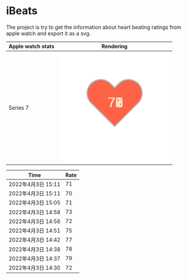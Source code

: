 # iBeats
The project is try to get the information about heart beating ratings from apple watch and export it as a svg.

| Apple watch stats | Rendering|
|--|--|
|Series 7 | ![](https://raw.githubusercontent.com/underwindfall/iBeats/main/files/heart.svg)|

<!--START_SECTION:my_heart_rate-->
| Time | Rate | 
 | ---- | ---- | 
| 2022年4月3日 15:11 | 71 |
| 2022年4月3日 15:11 | 70 |
| 2022年4月3日 15:05 | 71 |
| 2022年4月3日 14:58 | 73 |
| 2022年4月3日 14:56 | 72 |
| 2022年4月3日 14:51 | 75 |
| 2022年4月3日 14:42 | 77 |
| 2022年4月3日 14:38 | 78 |
| 2022年4月3日 14:37 | 79 |
| 2022年4月3日 14:30 | 72 |

<!--END_SECTION:my_heart_rate-->


